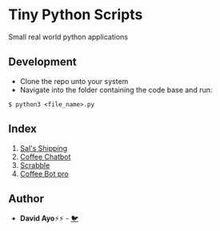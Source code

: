 # Tiny Python Scripts
Small real world python applications

## Development
* Clone the repo unto your system
* Navigate into the folder containing the code base and run:

```
$ python3 <file_name>.py
```

## Index
1. [Sal's Shipping](/Sals-Shipping.py)
2. [Coffee Chatbot](/Coffee-Chatbot.py)
3. [Scrabble](/scrabble.py)
4. [Coffee Bot pro](/Coffee-Bot)

## Author
* **David Ayo**⚡⚡ - [🐦](https://twitter.com/dqve__)
